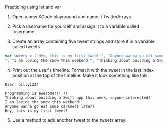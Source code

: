Practicing using let and var

1. Open a new XCode playground and name it TwitterArrays.

2. Pick a username for yourself and assign it to a variable called 'username'.

3. Create an array containing five tweet strings and store it in a variable called tweets
```Swift
var tweets = ["Hey, this is my first tweet!", "Anyone wanna go eat some caramels later?
", "I am loving the snow this weekend!", "Thinking about building a Swift app this week, anyone interested?", "Programming is awesome!!!!!!"]
```
4. Print out the user's timeline. Format it with the tweet in the last index position at the top of the timeline. Make it look something like this:
```
User: billy1234
 -----------------
Programming is awesome!!!!!!
Thinking about building a Swift app this week, anyone interested?
I am loving the snow this weekend!
Anyone wanna go eat some caramels later?
Hey, this is my first tweet!
```
5. Use a method to add another tweet to the tweets array.

